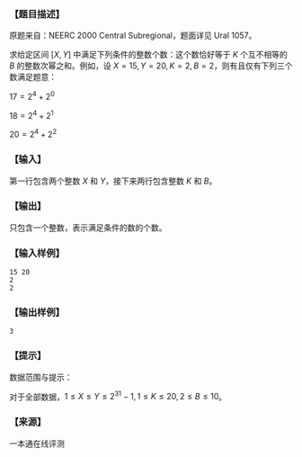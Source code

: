 ### 【题目描述】

原题来自：NEERC 2000 Central Subregional，题面详见 Ural 1057。

求给定区间 \[$X,Y$\] 中满足下列条件的整数个数：这个数恰好等于 $K$ 个互不相等的 $B$ 的整数次幂之和。例如，设 $X=15,Y=20,K=2,B=2$，则有且仅有下列三个数满足题意：

$17=2^4+2^0$

$18=2^4+2^1$

$20=2^4+2^2$

### 【输入】

第一行包含两个整数 $X$ 和 $Y$，接下来两行包含整数 $K$ 和 $B$。

### 【输出】

只包含一个整数，表示满足条件的数的个数。

### 【输入样例】

```
15 20
2
2
```

### 【输出样例】

```
3
```

### 【提示】

数据范围与提示：

对于全部数据，$1≤X≤Y≤2^{31}−1,1≤K≤20,2≤B≤10$。


 ### 【来源】

 一本通在线评测 